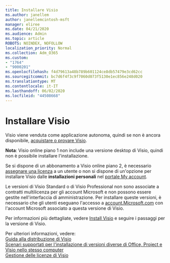 ```yaml
---
title: Installare Visio
ms.author: janellem
author: janellemcintosh-msft
manager: eliree
ms.date: 04/21/2020
ms.audience: Admin
ms.topic: article
ROBOTS: NOINDEX, NOFOLLOW
localization_priority: Normal
ms.collection: Adm_O365
ms.custom:
- "1764"
- "9000201"
ms.openlocfilehash: f4d79613a48b789b601124ce8db57479e3cd62cc
ms.sourcegitcommit: bc7d6f4f3c9f7060d073f5130e1ec856e248d020
ms.translationtype: MT
ms.contentlocale: it-IT
ms.lasthandoff: 06/02/2020
ms.locfileid: "44508668"
---
```

# <a name="install-visio"></a>Installare Visio

Visio viene venduta come applicazione autonoma, quindi se non è ancora disponibile, [acquistare o provare Visio](https://products.office.com/visio). 

**Nota**: Visio online piano 1 non include una versione desktop di Visio, quindi non è possibile installare l'installazione.

Se si dispone di un abbonamento a Visio online piano 2, è necessario [assegnare una licenza](https://docs.microsoft.com/microsoft-365/admin/add-users/add-users) a un utente o non si dispone di un'opzione per installare Visio dalle **installazioni personali** nel [portale My account](https://portal.office.com/account#installs). 

Le versioni di Visio Standard o di Visio Professional non sono associate a contratti multilicenza per gli account Microsoft e non possono essere gestite nell'interfaccia di amministrazione. Per installare queste versioni, è necessario che gli utenti eseguano l'accesso a [account.Microsoft.com](https://account.microsoft.com) con l'account Microsoft associato a questa versione di Visio.

Per informazioni più dettagliate, vedere [Install Visio](https://support.office.com/article/f98f21e3-aa02-4827-9167-ddab5b025710?wt.mc_id=OfficeAdm_ClientDIA_Alchemy1764) e seguire i passaggi per la versione di Visio.

Per ulteriori informazioni, vedere:<br>
[Guida alla distribuzione di Visio](https://docs.microsoft.com/deployoffice/deployment-guide-for-visio)<br>
[Scenari supportati per l'installazione di versioni diverse di Office, Project e Visio nello stesso computer](https://docs.microsoft.com/deployoffice/install-different-office-visio-and-project-versions-on-the-same-computer)<br>
[Gestione delle licenze di Visio](https://products.office.com/visio/microsoft-visio-volume-licensing-visio-for-multiple-users)